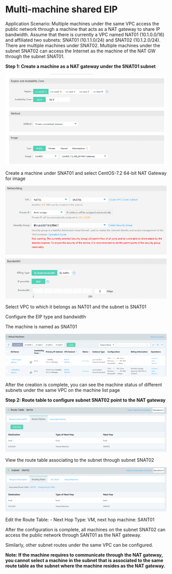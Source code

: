 # **Multi-machine shared EIP**

Application Scenario: Multiple machines under the same VPC access the public network through a machine that acts as a NAT gateway to share IP bandwidth. Assume that there is currently a VPC named NAT01 (10.1.0.0/16) and affiliated two subnets: SNAT01 (10.1.1.0/24) and SNAT02 (10.1.2.0/24). There are multiple machines under SNAT02. Multiple machines under the subnet SNAT02 can access the Internet as the machine of the NAT GW through the subnet SNAT01.

**Step 1: Create a machine as a NAT gateway under the SNAT01 subnet**

![](/image/Networking/Virtual-Private-Cloud/Getting-Started/Muitiple-Virtual-Machine-Use-Shared-IpAddress/Step1-1.png)



Create a machine under SNAT01 and select CentOS-7.2 64-bit NAT Gateway for image

![](/image/Networking/Virtual-Private-Cloud/Getting-Started/Muitiple-Virtual-Machine-Use-Shared-IpAddress/Step1-2.png)



Select VPC to which it belongs as NAT01 and the subnet is SNAT01

Configure the EIP type and bandwidth

The machine is named as SNAT01

![](/image/Networking/Virtual-Private-Cloud/Getting-Started/Muitiple-Virtual-Machine-Use-Shared-IpAddress/Step1-3.png)



After the creation is complete, you can see the machine status of different subnets under the same VPC on the machine list page



**Step 2: Route table to configure subnet SNAT02 point to the NAT gateway**

![](/image/Networking/Virtual-Private-Cloud/Getting-Started/Muitiple-Virtual-Machine-Use-Shared-IpAddress/Step2-1.png)



View the route table associating to the subnet through subnet SNAT02

![](/image/Networking/Virtual-Private-Cloud/Getting-Started/Muitiple-Virtual-Machine-Use-Shared-IpAddress/Step2-2.png)



Edit the Route Table: - Next Hop Type: VM, next hop machine: SANT01

After the configuration is complete, all machines on the subnet SNAT02 can access the public network through SANT01 as the NAT gateway.

Similarly, other subnet routes under the same VPC can be configured.

**Note: If the machine requires to communicate through the NAT gateway, you cannot select a machine in the subnet that is associated to the same route table as the subnet where the machine resides as the NAT gateway.**